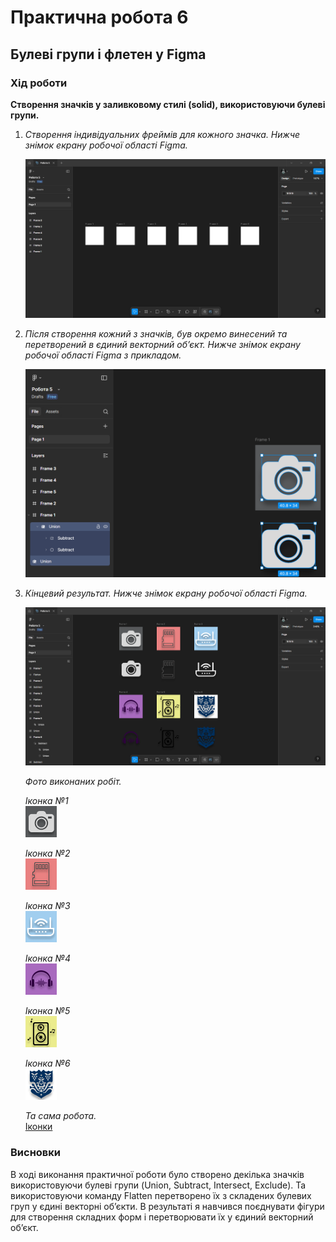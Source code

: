 # Практична робота 6
## Булеві групи і флетен у Figma

### Хід роботи  
**Створення значків у заливковому стилі (solid), використовуючи булеві групи.**  
1. *Створення індивідуальних фреймів для кожного значка. Нижче знімок екрану робочої області Figma.*
   
   ![Робоча область Figma 1](images/figma_11.png)

2. *Після створення кожний з значків, був окремо винесений та перетворений в єдиний векторний об’єкт. Нижче знімок екрану робочої області Figma з прикладом.*

   ![Робоча область Figma 2](images/figma_2.png)

3. *Кінцевий результат. Нижче знімок екрану робочої області Figma.*

   ![Робоча область Figma 3](images/figma_33.png)

   *Фото виконаних робіт.*  

   *Іконка №1*  
   ![Іконка 1](images/icon_1.png)

   *Іконка №2*  
   ![Іконка 2](images/icon_2.png)

   *Іконка №3*  
   ![Іконка 3](images/icon_3.png)

   *Іконка №4*  
   ![Іконка 4](images/icon_4.png)

   *Іконка №5*  
   ![Іконка 5](images/icon_5.png)

   *Іконка №6*  
   ![Іконка 6](images/icon_6.png)

   *Та сама робота.*   
   [Іконки](https://www.figma.com/design/uKQYaIufWtDiFk8GCRkSjW/%D0%A0%D0%BE%D0%B1%D0%BE%D1%82%D0%B0-5?node-id=0-1&t=U0vWztAsSFwms5YW-1)

### Висновки
В ході виконання практичної роботи було створено декілька значків використовуючи булеві групи (Union, Subtract, Intersect, Exclude). Та використовуючи команду Flatten перетворено їх з складених булевих груп у єдині векторні об’єкти. В результаті я навчився поєднувати фігури для створення складних форм і перетворювати їх у єдиний векторний об’єкт.
